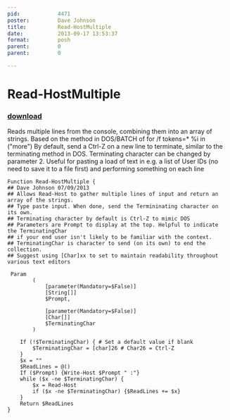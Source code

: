 ```yaml
---
pid:            4471
poster:         Dave Johnson
title:          Read-HostMultiple
date:           2013-09-17 13:53:37
format:         posh
parent:         0
parent:         0

---
```


# Read-HostMultiple

### [download](4471.ps1)

Reads multiple lines from the console, combining them into an array of strings. Based on the method in DOS/BATCH of
for /f tokens=* %i in ("more")
By default, send a Ctrl-Z on a new line to terminate, similar to the terminating method in DOS. Terminating character can be changed by parameter 2.
Useful for pasting a load of text in e.g. a list of User IDs (no need to save it to a file first) and performing something on each line

```posh
Function Read-HostMultiple {
## Dave Johnson 07/09/2013
## Allows Read-Host to gather multiple lines of input and return an array of the strings.
## Type paste input. When done, send the Termininating character on its own.
## Terminating character by default is Ctrl-Z to mimic DOS
## Parameters are Prompt to display at the top. Helpful to indicate the TerminatingChar
## if your end user isn't likely to be familiar with the context.
## TerminatingChar is character to send (on its own) to end the collection.
## Suggest using [Char]xx to set to maintain readability throughout various text editors

 Param
        (
            [parameter(Mandatory=$False)]
            [String[]]
            $Prompt,
			
			[parameter(Mandatory=$False)]
            [Char[]]
			$TerminatingChar
		) 

	If (!$TerminatingChar) { # Set a default value if blank
		$TerminatingChar = [char]26 # Char26 = Ctrl-Z
	}
	$x = ""
	$ReadLines = @()
	If ($Prompt) {Write-Host $Prompt " :"}
	while ($x -ne $TerminatingChar) {
		$x = Read-Host
		if ($x -ne $TerminatingChar) {$ReadLines += $x}
	}
	Return $ReadLines
}
```
